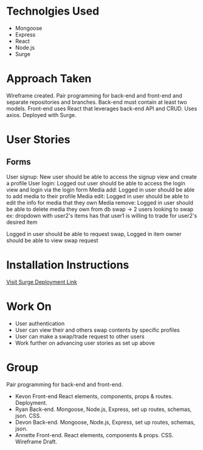 # Technolgies Used
 - Mongoose
 - Express
 - React
 - Node.js
 - Surge

 # Approach Taken
 
 Wireframe created.
 Pair programming for back-end and front-end and separate repositories and branches.
 Back-end must contain at least two models.
 Front-end uses React that leverages back-end API and CRUD. Uses axios.
 Deployed with Surge.

 # User Stories
 Forms
---
User signup: New user should be able to access the signup view and create a profile
User login: Logged out user should be able to access the login view and login via the login form
Media add: Logged in user should be able to add media to their profile
Media edit: Logged in user should be able to edit the info for media that they own
Media remove: Logged in user should be able to delete media they own from db
swap -> 
2 users looking to swap ex: dropdown with user2's items has that user1 is willing to trade for user2's desired item

Logged in user should be able to request swap,
Logged in item owner should be able to view swap request 

 # Installation Instructions

[Visit Surge Deployment Link](http://cynical-cracker.surge.sh/books)

# Work On
- User authentication
- User can view their and others swap contents by specific profiles
- User can make a swap/trade request to other users
- Work further on advancing user stories as set up above

# Group
 Pair programming for back-end and front-end.
- Kevon 
  Front-end React elements, components, props & routes. Deployment. 
- Ryan
  Back-end. Mongoose, Node.js, Express, set up routes, schemas, json. CSS.
- Devon
  Back-end. Mongoose, Node.js, Express, set up routes, schemas, json.
- Annette
  Front-end. React elements, components & props. CSS. Wireframe Draft.

